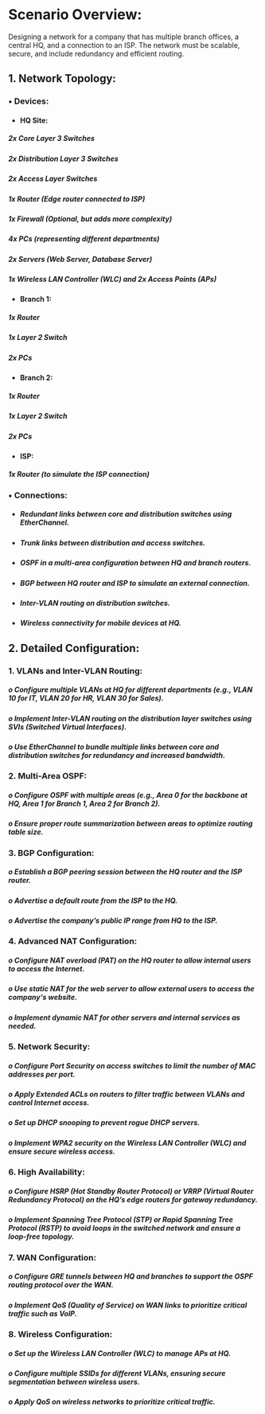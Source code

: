 # **Scenario Overview:**
Designing a network for a company that has multiple branch offices, a central HQ, and a connection to an ISP. The network must be scalable, secure, and include redundancy and efficient routing.
## 1. Network Topology:
### •	Devices:
- #### **HQ Site:**
##### 2x Core Layer 3 Switches
##### 2x Distribution Layer 3 Switches
##### 2x Access Layer Switches
##### 1x Router (Edge router connected to ISP)
##### 1x Firewall (Optional, but adds more complexity)
##### 4x PCs (representing different departments)
##### 2x Servers (Web Server, Database Server)
##### 1x Wireless LAN Controller (WLC) and 2x Access Points (APs)
- #### **Branch 1:**
##### 1x Router
##### 1x Layer 2 Switch
##### 2x PCs
- #### **Branch 2:**
##### 1x Router
##### 1x Layer 2 Switch
##### 2x PCs
- #### **ISP:**
##### 1x Router (to simulate the ISP connection)
### **•	Connections:**
- ##### Redundant links between core and distribution switches using EtherChannel.
- ##### Trunk links between distribution and access switches.
- ##### OSPF in a multi-area configuration between HQ and branch routers.
- ##### BGP between HQ router and ISP to simulate an external connection.
- ##### Inter-VLAN routing on distribution switches.
- ##### Wireless connectivity for mobile devices at HQ.
## **2. Detailed Configuration:**
### 1.	VLANs and Inter-VLAN Routing:
##### o	Configure multiple VLANs at HQ for different departments (e.g., VLAN 10 for IT, VLAN 20 for HR, VLAN 30 for Sales).
##### o	Implement Inter-VLAN routing on the distribution layer switches using SVIs (Switched Virtual Interfaces).
##### o	Use EtherChannel to bundle multiple links between core and distribution switches for redundancy and increased bandwidth.
### 2.	Multi-Area OSPF:
##### o	Configure OSPF with multiple areas (e.g., Area 0 for the backbone at HQ, Area 1 for Branch 1, Area 2 for Branch 2).
##### o	Ensure proper route summarization between areas to optimize routing table size.
### 3.	BGP Configuration:
##### o	Establish a BGP peering session between the HQ router and the ISP router.
##### o	Advertise a default route from the ISP to the HQ.
##### o	Advertise the company’s public IP range from HQ to the ISP.
### 4.	Advanced NAT Configuration:
##### o	Configure NAT overload (PAT) on the HQ router to allow internal users to access the Internet.
##### o	Use static NAT for the web server to allow external users to access the company's website.
##### o	Implement dynamic NAT for other servers and internal services as needed.
### 5.	Network Security:
##### o	Configure Port Security on access switches to limit the number of MAC addresses per port.
##### o	Apply Extended ACLs on routers to filter traffic between VLANs and control Internet access.
##### o	Set up DHCP snooping to prevent rogue DHCP servers.
##### o	Implement WPA2 security on the Wireless LAN Controller (WLC) and ensure secure wireless access.
### 6.	High Availability:
##### o	Configure HSRP (Hot Standby Router Protocol) or VRRP (Virtual Router Redundancy Protocol) on the HQ’s edge routers for gateway redundancy.
##### o	Implement Spanning Tree Protocol (STP) or Rapid Spanning Tree Protocol (RSTP) to avoid loops in the switched network and ensure a loop-free topology.
### 7.	WAN Configuration:
##### o	Configure GRE tunnels between HQ and branches to support the OSPF routing protocol over the WAN.
##### o	Implement QoS (Quality of Service) on WAN links to prioritize critical traffic such as VoIP.
### 8.	Wireless Configuration:
##### o	Set up the Wireless LAN Controller (WLC) to manage APs at HQ.
##### o	Configure multiple SSIDs for different VLANs, ensuring secure segmentation between wireless users.
##### o	Apply QoS on wireless networks to prioritize critical traffic.
